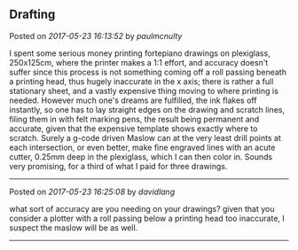 ## Drafting
Posted on *2017-05-23 16:13:52* by *paulmcnulty*

I spent some serious money printing fortepiano drawings on plexiglass, 250x125cm,  where the printer makes a 1:1 effort, and accuracy doesn't suffer since this process is not something coming off a roll passing beneath a printing head, thus hugely inaccurate in the x axis; there is rather a full stationary sheet, and a vastly expensive thing moving to where printing is needed. However much one's dreams are fulfilled, the ink flakes off instantly, so one has to lay straight edges on the drawing and scratch lines, filing them in with felt marking pens, the result being permanent and accurate, given that the expensive template shows exactly where to scratch. Surely a g-code driven Maslow can at the very least drill points at each intersection, or even better, make fine engraved lines with an acute cutter, 0.25mm deep in the plexiglass, which I can then color in. Sounds very promising, for a third of what I paid for three drawings.

---

Posted on *2017-05-23 16:25:08* by *davidlang*

what sort of accuracy are you needing on your drawings? given that you consider a plotter with a roll passing below a printing head too inaccurate, I suspect the maslow will be as well.

---

